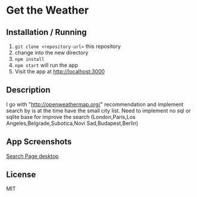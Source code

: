Get the Weather
================

Installation / Running
-----------------------

1. `git clone <repository-url>` this repository
2.  change into the new directory
3. `npm install`
4. `npm start` will run the app
5.  Visit the app at [http://localhost:3000](http://localhost:3000)

Description
------------
I go with "http://openweathermap.org/" recommendation and implement search by is at the time have the small city list.  Need to implement no sql or sqlite base for improve the search (London,Paris,Los Angeles,Belgrade,Subotica,Novi Sad,Budapest,Berlin)

App Screenshots
----------------
[Search Page desktop](https://github.com/iteniel/get-the-weather/blob/master/screenshots/Get%20the%20Weather%20-%20Google%20Chrome_318.png "[Search Page desktop")


License
--------
MIT